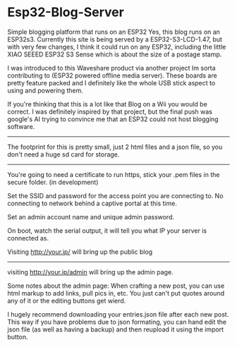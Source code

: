 # Esp32-Blog-Server
Simple blogging platform that runs on an ESP32
Yes, this blog runs on an ESP32s3. Currently this site is being served by a ESP32-S3-LCD-1.47, but with very few changes, I think it could run on any ESP32, including the little XIAO SEEED ESP32 S3 Sense which is about the size of a postage stamp. 

I was introduced to this Waveshare product via another project Im sorta contributing to (ESP32 powered offline media server). These boards are pretty feature packed and I definitely like the whole USB stick aspect to using and powering them.

If you're thinking that this is a lot like that Blog on a Wii you would be correct. I was definitely inspired by that project, but the final push was google's AI trying to convince me that an ESP32 could not host blogging software. 

-----------------

The footprint for this is pretty small, just 2 html files and a json file, so you don't need a huge sd card for storage. 

-----------------

You're going to need a certificate to run https, stick your .pem files in the secure folder. (in development)

Set the SSID and password for the access point you are connecting to. No connecting to network behind a captive portal at this time.

Set an admin account name and unique admin password. 

On boot, watch the serial output, it will tell you what IP your server is connected as. 

Visiting http://your.ip/ will bring up the public blog

----------------------

visiting http://your.ip/admin will bring up the admin page. 

Some notes about the admin page: When crafting a new post, you can use html markup to add links, pull pics in, etc. You just can't put quotes around any of it or the editing buttons get wierd. 

I hugely recommend downloading your entries.json file after each new post. This way if you have problems due to json formating, you can hand edit the json file (as well as having a backup) and then reupload it using the import button.





